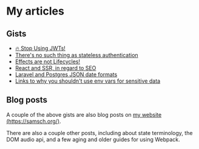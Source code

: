 # My articles

## Gists

- [:fire: Stop Using JWTs!](https://gist.github.com/samsch/0d1f3d3b4745d778f78b230cf6061452)
- [There's no such thing as stateless authentication](https://gist.github.com/samsch/259517828ab4557c5c8b72ca1252992d)
- [Effects are not Lifecycles!](https://gist.github.com/samsch/dea0437390b056ec6d1c181bca778323)
- [React and SSR, in regard to SEO](https://gist.github.com/samsch/c97e955782e5a2eeb726cf44d450cd6f)
- [Laravel and Postgres JSON date formats](https://gist.github.com/samsch/db909e5fa57bb56fe2817a03cc265936)
- [Links to why you shouldn't use env vars for sensitive data](https://gist.github.com/samsch/580ee2b989eba6f625093ede7a7742cf)

## Blog posts

A couple of the above gists are also blog posts on [my website (https://samsch.org/)](https://samsch.org/).

There are also a couple other posts, including about state terminology, the DOM audio api, and a few aging and older guides for using Webpack.
